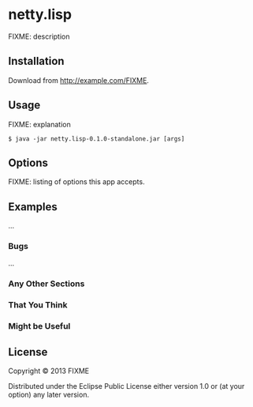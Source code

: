 # netty.lisp

FIXME: description

## Installation

Download from http://example.com/FIXME.

## Usage

FIXME: explanation

    $ java -jar netty.lisp-0.1.0-standalone.jar [args]

## Options

FIXME: listing of options this app accepts.

## Examples

...

### Bugs

...

### Any Other Sections
### That You Think
### Might be Useful

## License

Copyright © 2013 FIXME

Distributed under the Eclipse Public License either version 1.0 or (at
your option) any later version.
